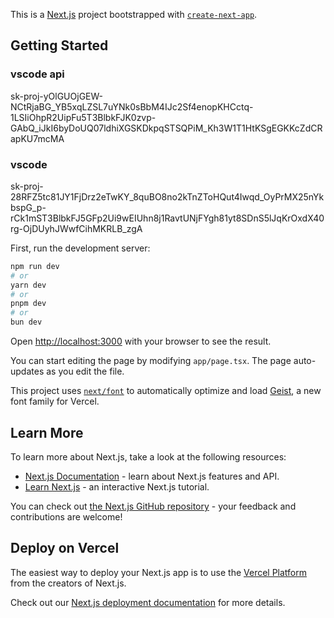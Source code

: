 This is a [Next.js](https://nextjs.org) project bootstrapped with [`create-next-app`](https://nextjs.org/docs/app/api-reference/cli/create-next-app).

## Getting Started

### vscode api

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

### vscode

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

First, run the development server:

```bash
npm run dev
# or
yarn dev
# or
pnpm dev
# or
bun dev
```

Open [http://localhost:3000](http://localhost:3000) with your browser to see the result.

You can start editing the page by modifying `app/page.tsx`. The page auto-updates as you edit the file.

This project uses [`next/font`](https://nextjs.org/docs/app/building-your-application/optimizing/fonts) to automatically optimize and load [Geist](https://vercel.com/font), a new font family for Vercel.

## Learn More

To learn more about Next.js, take a look at the following resources:

- [Next.js Documentation](https://nextjs.org/docs) - learn about Next.js features and API.
- [Learn Next.js](https://nextjs.org/learn) - an interactive Next.js tutorial.

You can check out [the Next.js GitHub repository](https://github.com/vercel/next.js) - your feedback and contributions are welcome!

## Deploy on Vercel

The easiest way to deploy your Next.js app is to use the [Vercel Platform](https://vercel.com/new?utm_medium=default-template&filter=next.js&utm_source=create-next-app&utm_campaign=create-next-app-readme) from the creators of Next.js.

Check out our [Next.js deployment documentation](https://nextjs.org/docs/app/building-your-application/deploying) for more details.
